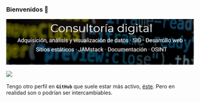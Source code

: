 ### Bienvenidos 👋

[![Joanh](img/joanh.png)](https://joanh.netlify.app/)

![](src=https://komarev.com/ghpvc/?username=joanh&color=green)

Tengo otro perfil en **`GitHub`** que suele estar más activo, [éste](https://github.com/Eclectikus). Pero en realidad son o podrían ser intercambiables.
